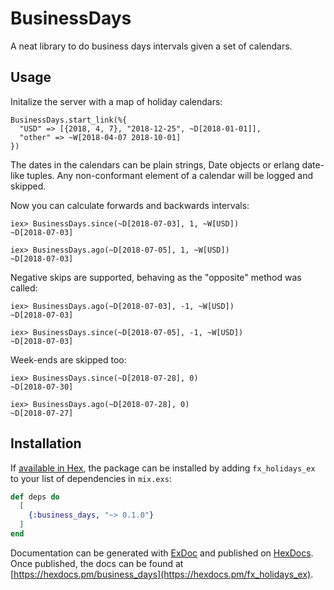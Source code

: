 # BusinessDays

A neat library to do business days intervals given a set of calendars.


## Usage

Initalize the server with a map of holiday calendars:

    BusinessDays.start_link(%{
      "USD" => [{2018, 4, 7}, "2018-12-25", ~D[2018-01-01]],
      "other" => ~W[2018-04-07 2018-10-01]
    })

The dates in the calendars can be plain strings, Date objects or erlang
date-like tuples. Any non-conformant element of a calendar will be logged
and skipped.

Now you can calculate forwards and backwards intervals:

    iex> BusinessDays.since(~D[2018-07-03], 1, ~W[USD])
    ~D[2018-07-03]

    iex> BusinessDays.ago(~D[2018-07-05], 1, ~W[USD])
    ~D[2018-07-03]

Negative skips are supported, behaving as the "opposite" method was called:

    iex> BusinessDays.ago(~D[2018-07-03], -1, ~W[USD])
    ~D[2018-07-03]

    iex> BusinessDays.since(~D[2018-07-05], -1, ~W[USD])
    ~D[2018-07-03]

Week-ends are skipped too:

    iex> BusinessDays.since(~D[2018-07-28], 0)
    ~D[2018-07-30]

    iex> BusinessDays.ago(~D[2018-07-28], 0)
    ~D[2018-07-27]


## Installation

If [available in Hex](https://hex.pm/docs/publish), the package can be installed
by adding `fx_holidays_ex` to your list of dependencies in `mix.exs`:

```elixir
def deps do
  [
    {:business_days, "~> 0.1.0"}
  ]
end
```

Documentation can be generated with [ExDoc](https://github.com/elixir-lang/ex_doc)
and published on [HexDocs](https://hexdocs.pm). Once published, the docs can
be found at [https://hexdocs.pm/business_days](https://hexdocs.pm/fx_holidays_ex).

